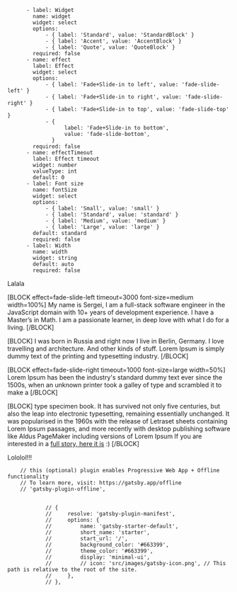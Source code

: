           - label: Widget
            name: widget
            widget: select
            options:
                - { label: 'Standard', value: 'StandardBlock' }
                - { label: 'Accent', value: 'AccentBlock' }
                - { label: 'Quote', value: 'QuoteBlock' }
            required: false
          - name: effect
            label: Effect
            widget: select
            options:
                - { label: 'Fade+Slide-in to left', value: 'fade-slide-left' }
                - { label: 'Fade+Slide-in to right', value: 'fade-slide-right' }
                - { label: 'Fade+Slide-in to top', value: 'fade-slide-top' }
                - {
                      label: 'Fade+Slide-in to bottom',
                      value: 'fade-slide-bottom',
                  }
            required: false
          - name: effectTimeout
            label: Effect timeout
            widget: number
            valueType: int
            default: 0
          - label: Font size
            name: fontSize
            widget: select
            options:
                - { label: 'Small', value: 'small' }
                - { label: 'Standard', value: 'standard' }
                - { label: 'Medium', value: 'medium' }
                - { label: 'Large', value: 'large' }
            default: standard
            required: false
          - label: Width
            name: width
            widget: string
            default: auto
            required: false




Lalala

[BLOCK effect=fade-slide-left timeout=3000 font-size=medium width=100%]
My name is Sergei, I am a full-stack software engineer in the JavaScript domain with 10+ years of development experience. I have a Master’s in Math. I am a passionate learner, in deep love with what I do for a living.
[/BLOCK]

[BLOCK]
I was born in Russia and right now I live in Berlin, Germany. I love travelling and architecture. And other kinds of stuff.
Lorem Ipsum is simply dummy text of the printing and typesetting industry. 
[/BLOCK]

[BLOCK effect=fade-slide-right timeout=1000 font-size=large width=50%]
Lorem Ipsum has been the industry's standard dummy text ever since the 1500s, when an unknown printer took a galley of type and scrambled it to make a 
[/BLOCK]

[BLOCK]
type specimen book. It has survived not only five centuries, but also the leap into electronic typesetting, remaining essentially unchanged. It was popularised in the 1960s with the release of Letraset sheets containing Lorem Ipsum passages, and more recently with desktop publishing software like Aldus PageMaker including versions of Lorem Ipsum
If you are interested in a <a href="">full story, here it is</a> :)
[/BLOCK]

Lololol!!!


        // this (optional) plugin enables Progressive Web App + Offline functionality
        // To learn more, visit: https://gatsby.app/offline
        // 'gatsby-plugin-offline',
        
        
                // {
                //     resolve: 'gatsby-plugin-manifest',
                //     options: {
                //         name: 'gatsby-starter-default',
                //         short_name: 'starter',
                //         start_url: '/',
                //         background_color: '#663399',
                //         theme_color: '#663399',
                //         display: 'minimal-ui',
                //         // icon: 'src/images/gatsby-icon.png', // This path is relative to the root of the site.
                //     },
                // },
